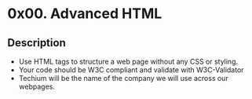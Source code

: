 # 0x00. Advanced HTML

## Description
* Use HTML tags to structure a web page without any CSS or styling.
* Your code should be W3C compliant and validate with W3C-Validator
* Techium will be the name of the company we will use across our webpages.
